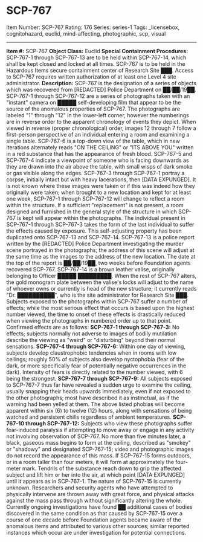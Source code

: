 # SCP-767
Item Number: SCP-767
Rating: 176
Series: series-1
Tags: _licensebox, cognitohazard, euclid, mind-affecting, photographic, scp, visual

---

**Item #:** SCP-767
**Object Class:** Euclid
**Special Containment Procedures:** SCP-767-1 through SCP-767-13 are to be held within SCP-767-14, which shall be kept closed and locked at all times. SCP-767 is to be held in the Hazardous Items secure containment center of Research Site ███. Access to SCP-767 requires written authorization of at least one Level 4 site administrator.
**Description:** SCP-767 is the designation of a series of objects which was recovered from [REDACTED] Police Department on ██/██/19██.
SCP-767-1 through SCP-767-12 are a series of photographs taken with an "instant" camera on █████ self-developing film that appear to be the source of the anomalous properties of SCP-767. The photographs are labeled "1" through "12" in the lower-left corner, however the numberings are in reverse order to the apparent chronology of events they depict. When viewed in reverse (proper chronological) order, images 12 through 7 follow a first-person perspective of an individual entering a room and examining a single table. SCP-767-6 is a top-down view of the table, which in new iterations alternately reads "ON THE CEILING" or "ITS ABOVE YOU" written in a red substance that has the appearance of fresh blood. SCP-767-5 and SCP-767-4 indicate a viewpoint of someone who is facing downwards as they are drawn into the air above the table, with small wisps of dark smoke or gas visible along the edges. SCP-767-3 through SCP-767-1 portray a corpse, initially intact but with heavy lacerations, then [DATA EXPUNGED].
It is not known where these images were taken or if this was indeed how they originally were taken; when brought to a new location and kept for at least one week, SCP-767-1 through SCP-767-12 will change to reflect a room within the structure. If a sufficient "replacement" is not present, a room designed and furnished in the general style of the structure in which SCP-767 is kept will appear within the photographs. The individual present in SCP-767-1 through SCP-767-3 takes the form of the last individual to suffer the effects caused by exposure.
This self-adjusting property has been duplicated onto SCP-767-13 and SCP-767-14. SCP-767-13 is a police report written by the [REDACTED] Police Department investigating the murder scene portrayed in the photographs; the address of this scene will adjust at the same time as the images to the address of the new location. The date at the top of the report is ██/██/19██, two weeks before Foundation agents recovered SCP-767. SCP-767-14 is a brown leather valise, originally belonging to Officer █████ █████████. When the rest of SCP-767 alters, the gold monogram plate between the valise's locks will adjust to the name of whoever owns or currently is head of the new structure; it currently reads "Dr. ██████████", who is the site administrator for Research Site ███.
Subjects exposed to the photographs within SCP-767 suffer a number of effects; while the most serious effect that occurs is based upon the highest number viewed, the time to onset of these effects is drastically reduced when viewing the photographs in numbered order up to that point. Confirmed effects are as follows:
**SCP-767-1 through SCP-767-3:** No effects; subjects normally not adverse to images of bodily mutilation describe the viewing as "weird" or "disturbing" beyond their normal sensations.
**SCP-767-4 through SCP-767-6:** Within one day of viewing, subjects develop claustrophobic tendencies when in rooms with low ceilings; roughly 50% of subjects also develop nyctophobia (fear of the dark, or more specifically fear of potentially negative occurrences in the dark). Intensity of fears is directly related to the number viewed, with 6 being the strongest.
**SCP-767-7 through SCP-767-9:** All subjects exposed to SCP-767-7 thus far have revealed a sudden urge to examine the ceiling, usually snapping their heads upwards immediately, even if not exposed to the other photographs; most have described it as instinctual, as if the warning had been yelled at them. The above listed phobias will become apparent within six (6) to twelve (12) hours, along with sensations of being watched and persistent chills regardless of ambient temperatures.
**SCP-767-10 through SCP-767-12:** Subjects who view these photographs suffer fear-induced paralysis if attempting to move away or engage in any activity not involving observation of SCP-767. No more than five minutes later, a black, gaseous mass begins to form at the ceiling, described as "smokey" or "shadowy" and designated SCP-767-15; video and photographic images do not record the appearance of this mass. If SCP-767-15 forms outdoors, or in a room taller than four meters, it will form at approximately the four-meter mark. Tendrils of the substance reach down to grip the affected subject and lift him or her into the air, at which point [DATA EXPUNGED] until it appears as in SCP-767-1.
The nature of SCP-767-15 is currently unknown. Researchers and security agents who have attempted to physically intervene are thrown away with great force, and physical attacks against the mass pass through without significantly altering the whole. Currently ongoing investigations have found ██ additional cases of bodies discovered in the same condition as that caused by SCP-767-15 over a course of one decade before Foundation agents became aware of the anomalous items and attributed to various other sources; similar reported instances which occur are under investigation for potential connections.